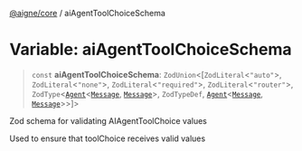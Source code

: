 [@aigne/core](../wiki/Home) / aiAgentToolChoiceSchema

# Variable: aiAgentToolChoiceSchema

> `const` **aiAgentToolChoiceSchema**: `ZodUnion`\<\[`ZodLiteral`\<`"auto"`\>, `ZodLiteral`\<`"none"`\>, `ZodLiteral`\<`"required"`\>, `ZodLiteral`\<`"router"`\>, `ZodType`\<[`Agent`](../wiki/Class.Agent)\<[`Message`](../wiki/TypeAlias.Message), [`Message`](../wiki/TypeAlias.Message)\>, `ZodTypeDef`, [`Agent`](../wiki/Class.Agent)\<[`Message`](../wiki/TypeAlias.Message), [`Message`](../wiki/TypeAlias.Message)\>\>\]\>

Zod schema for validating AIAgentToolChoice values

Used to ensure that toolChoice receives valid values
